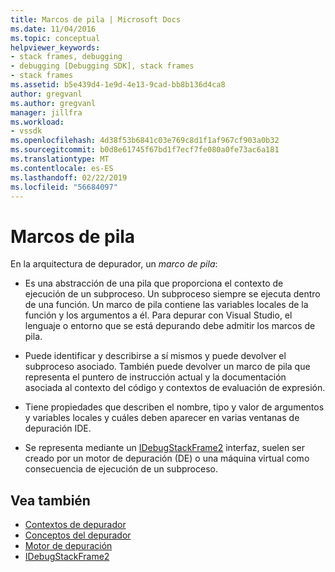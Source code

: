 ```yaml
---
title: Marcos de pila | Microsoft Docs
ms.date: 11/04/2016
ms.topic: conceptual
helpviewer_keywords:
- stack frames, debugging
- debugging [Debugging SDK], stack frames
- stack frames
ms.assetid: b5e439d4-1e9d-4e13-9cad-bb8b136d4ca8
author: gregvanl
ms.author: gregvanl
manager: jillfra
ms.workload:
- vssdk
ms.openlocfilehash: 4d38f53b6841c03e769c8d1f1af967cf903a0b32
ms.sourcegitcommit: b0d8e61745f67bd1f7ecf7fe080a0fe73ac6a181
ms.translationtype: MT
ms.contentlocale: es-ES
ms.lasthandoff: 02/22/2019
ms.locfileid: "56684097"
---
```

# <a name="stack-frames"></a>Marcos de pila
En la arquitectura de depurador, un *marco de pila*:

-   Es una abstracción de una pila que proporciona el contexto de ejecución de un subproceso. Un subproceso siempre se ejecuta dentro de una función. Un marco de pila contiene las variables locales de la función y los argumentos a él. Para depurar con Visual Studio, el lenguaje o entorno que se está depurando debe admitir los marcos de pila.

-   Puede identificar y describirse a sí mismos y puede devolver el subproceso asociado. También puede devolver un marco de pila que representa el puntero de instrucción actual y la documentación asociada al contexto del código y contextos de evaluación de expresión.

-   Tiene propiedades que describen el nombre, tipo y valor de argumentos y variables locales y cuáles deben aparecer en varias ventanas de depuración IDE.

-   Se representa mediante un [IDebugStackFrame2](../../extensibility/debugger/reference/idebugstackframe2.md) interfaz, suelen ser creado por un motor de depuración (DE) o una máquina virtual como consecuencia de ejecución de un subproceso.

## <a name="see-also"></a>Vea también
- [Contextos de depurador](../../extensibility/debugger/debugger-contexts.md)
- [Conceptos del depurador](../../extensibility/debugger/debugger-concepts.md)
- [Motor de depuración](../../extensibility/debugger/debug-engine.md)
- [IDebugStackFrame2](../../extensibility/debugger/reference/idebugstackframe2.md)